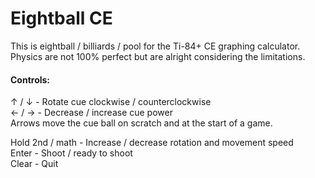 # Eightball CE

This is eightball / billiards / pool for the Ti-84+ CE graphing calculator.  
Physics are not 100% perfect but are alright considering the limitations.

#### Controls:

↑ / ↓ - Rotate cue clockwise / counterclockwise  
← / → - Decrease / increase cue power  
Arrows move the cue ball on scratch and at the start of a game.  
  
Hold 2nd / math - Increase / decrease rotation and movement speed  
Enter - Shoot / ready to shoot  
Clear - Quit  
